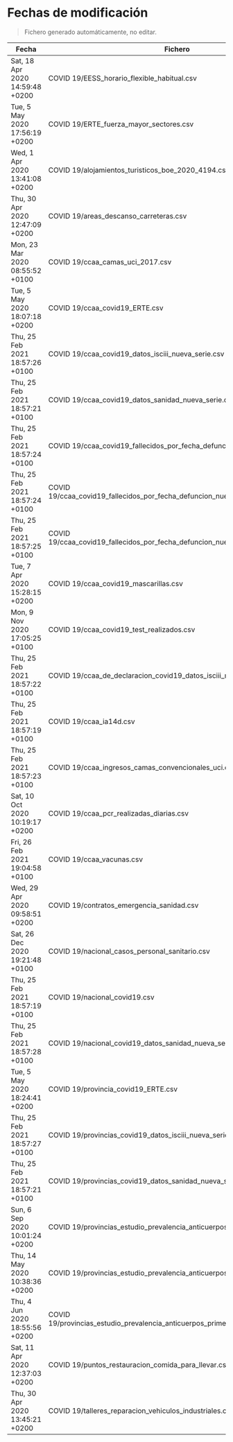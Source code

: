 # Fechas de modificación

> Fichero generado automáticamente, no editar.

| Fecha                           | Fichero                  |
|---------------------------------|--------------------------|
| Sat, 18 Apr 2020 14:59:48 +0200  | COVID 19/EESS_horario_flexible_habitual.csv |
| Tue, 5 May 2020 17:56:19 +0200  | COVID 19/ERTE_fuerza_mayor_sectores.csv |
| Wed, 1 Apr 2020 13:41:08 +0200  | COVID 19/alojamientos_turisticos_boe_2020_4194.csv |
| Thu, 30 Apr 2020 12:47:09 +0200  | COVID 19/areas_descanso_carreteras.csv |
| Mon, 23 Mar 2020 08:55:52 +0100  | COVID 19/ccaa_camas_uci_2017.csv |
| Tue, 5 May 2020 18:07:18 +0200  | COVID 19/ccaa_covid19_ERTE.csv |
| Thu, 25 Feb 2021 18:57:26 +0100  | COVID 19/ccaa_covid19_datos_isciii_nueva_serie.csv |
| Thu, 25 Feb 2021 18:57:21 +0100  | COVID 19/ccaa_covid19_datos_sanidad_nueva_serie.csv |
| Thu, 25 Feb 2021 18:57:24 +0100  | COVID 19/ccaa_covid19_fallecidos_por_fecha_defuncion_nueva_serie.csv |
| Thu, 25 Feb 2021 18:57:24 +0100  | COVID 19/ccaa_covid19_fallecidos_por_fecha_defuncion_nueva_serie_long.csv |
| Thu, 25 Feb 2021 18:57:25 +0100  | COVID 19/ccaa_covid19_fallecidos_por_fecha_defuncion_nueva_serie_original.csv |
| Tue, 7 Apr 2020 15:28:15 +0200  | COVID 19/ccaa_covid19_mascarillas.csv |
| Mon, 9 Nov 2020 17:05:25 +0100  | COVID 19/ccaa_covid19_test_realizados.csv |
| Thu, 25 Feb 2021 18:57:22 +0100  | COVID 19/ccaa_de_declaracion_covid19_datos_isciii_nueva_serie.csv |
| Thu, 25 Feb 2021 18:57:19 +0100  | COVID 19/ccaa_ia14d.csv |
| Thu, 25 Feb 2021 18:57:23 +0100  | COVID 19/ccaa_ingresos_camas_convencionales_uci.csv |
| Sat, 10 Oct 2020 10:19:17 +0200  | COVID 19/ccaa_pcr_realizadas_diarias.csv |
| Fri, 26 Feb 2021 19:04:58 +0100  | COVID 19/ccaa_vacunas.csv |
| Wed, 29 Apr 2020 09:58:51 +0200  | COVID 19/contratos_emergencia_sanidad.csv |
| Sat, 26 Dec 2020 19:21:48 +0100  | COVID 19/nacional_casos_personal_sanitario.csv |
| Thu, 25 Feb 2021 18:57:19 +0100  | COVID 19/nacional_covid19.csv |
| Thu, 25 Feb 2021 18:57:28 +0100  | COVID 19/nacional_covid19_datos_sanidad_nueva_serie_grupos_edad.csv |
| Tue, 5 May 2020 18:24:41 +0200  | COVID 19/provincia_covid19_ERTE.csv |
| Thu, 25 Feb 2021 18:57:27 +0100  | COVID 19/provincias_covid19_datos_isciii_nueva_serie.csv |
| Thu, 25 Feb 2021 18:57:21 +0100  | COVID 19/provincias_covid19_datos_sanidad_nueva_serie.csv |
| Sun, 6 Sep 2020 10:01:24 +0200  | COVID 19/provincias_estudio_prevalencia_anticuerpos_final.csv |
| Thu, 14 May 2020 10:38:36 +0200  | COVID 19/provincias_estudio_prevalencia_anticuerpos_primera_ronda.csv |
| Thu, 4 Jun 2020 18:55:56 +0200  | COVID 19/provincias_estudio_prevalencia_anticuerpos_primera_y_segunda_ronda.csv |
| Sat, 11 Apr 2020 12:37:03 +0200  | COVID 19/puntos_restauracion_comida_para_llevar.csv |
| Thu, 30 Apr 2020 13:45:21 +0200  | COVID 19/talleres_reparacion_vehiculos_industriales.csv |
